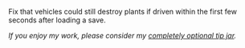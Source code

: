 Fix that vehicles could still destroy plants if driven within the first few seconds after loading a save.




_If you enjoy my work, please consider my [completely optional tip jar](https://ko-fi.com/robb4)._
